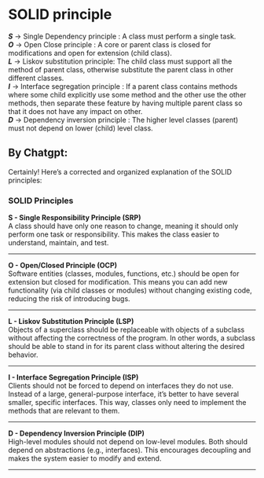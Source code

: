 # SOLID principle

***S*** -> Single Dependency principle : A class must perform a single task.</br>
***O*** -> Open Close principle : A core or parent class is closed for modifications and open for extension (child class).</br>
***L*** -> Liskov substitution principle: The child class must support all the method of parent class, otherwise substitute the parent class in other different classes.</br>
***I*** -> Interface segregation principle : If a parent class contains methods where some child explicitly use some method and the other use the other methods, then separate these feature by having multiple parent class so that it does not have any impact on other.</br>
***D*** -> Dependency inversion principle : The higher level classes (parent) must not depend on lower (child) level  class.</br>

## **By Chatgpt:**
Certainly! Here’s a corrected and organized explanation of the SOLID principles:

### SOLID Principles

**S - Single Responsibility Principle (SRP)**  
A class should have only one reason to change, meaning it should only perform one task or responsibility. This makes the class easier to understand, maintain, and test.

---

**O - Open/Closed Principle (OCP)**  
Software entities (classes, modules, functions, etc.) should be open for extension but closed for modification. This means you can add new functionality (via child classes or modules) without changing existing code, reducing the risk of introducing bugs.

---

**L - Liskov Substitution Principle (LSP)**  
Objects of a superclass should be replaceable with objects of a subclass without affecting the correctness of the program. In other words, a subclass should be able to stand in for its parent class without altering the desired behavior.

---

**I - Interface Segregation Principle (ISP)**  
Clients should not be forced to depend on interfaces they do not use. Instead of a large, general-purpose interface, it’s better to have several smaller, specific interfaces. This way, classes only need to implement the methods that are relevant to them.

---

**D - Dependency Inversion Principle (DIP)**  
High-level modules should not depend on low-level modules. Both should depend on abstractions (e.g., interfaces). This encourages decoupling and makes the system easier to modify and extend.

---
